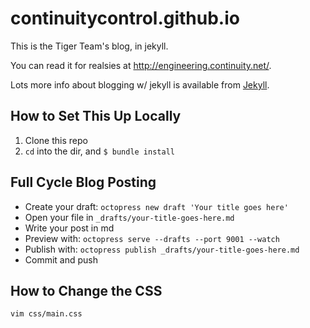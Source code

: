 continuitycontrol.github.io
===========================

This is the Tiger Team's blog, in jekyll.

You can read it for realsies at http://engineering.continuity.net/.

Lots more info about blogging w/ jekyll is available from [Jekyll](http://jekyllrb.com/docs/posts/).

## How to Set This Up Locally

1. Clone this repo
2. `cd` into the dir, and `$ bundle install`

## Full Cycle Blog Posting

* Create your draft: `octopress new draft 'Your title goes here'`
* Open your file in `_drafts/your-title-goes-here.md`
* Write your post in md
* Preview with: `octopress serve --drafts --port 9001 --watch`
* Publish with: `octopress publish _drafts/your-title-goes-here.md`
* Commit and push

## How to Change the CSS

`vim css/main.css`
